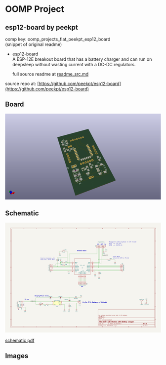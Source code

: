 # OOMP Project  
## esp12-board  by peekpt  
  
oomp key: oomp_projects_flat_peekpt_esp12_board  
(snippet of original readme)  
  
- esp12-board  
A ESP-12E breakout board that has a battery charger and can run on deepsleep without wasting current with a DC-DC regulators.  
  
  full source readme at [readme_src.md](readme_src.md)  
  
source repo at: [https://github.com/peekpt/esp12-board](https://github.com/peekpt/esp12-board)  
## Board  
  
[![working_3d.png](working_3d_600.png)](working_3d.png)  
## Schematic  
  
[![working_schematic.png](working_schematic_600.png)](working_schematic.png)  
  
[schematic pdf](working_schematic.pdf)  
## Images  
